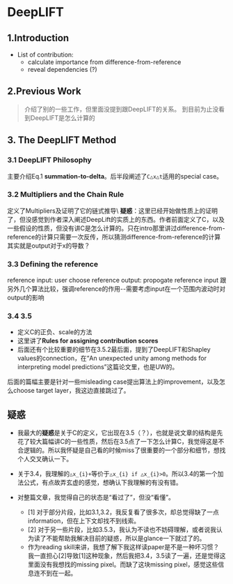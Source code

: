 
# DeepLIFT

## 1.Introduction
- List of contribution:
    + calculate importance from difference-from-reference
    + reveal dependencies (?)

## 2.Previous Work
> 介绍了别的一些工作，但里面没提到跟DeepLIFT的关系。
> 到目前为止没看到DeepLIFT是怎么计算的


## 3. The DeepLIFT Method
### 3.1 DeepLIFT Philosophy
主要介绍Eq.1 **summation-to-delta**。后半段阐述了`C△x△t`适用的special case。

### 3.2 Multipliers and the Chain Rule
定义了Multipliers及证明了它的链式推导\\
**疑惑**：这里已经开始做性质上的证明了，但没感觉到作者深入阐述DeepLift的实质上的东西。作者前面定义了C，以及一些假设的性质，但没有讲C是怎么计算的。只在intro那里讲过difference-from-reference的计算只需要一次反传，所以猜测difference-from-reference的计算其实就是output对于x的导数？ 

### 3.3 Defining the reference
reference input: user choose
reference output: propogate reference input
跟另外几个算法比较，强调reference的作用--需要考虑input在一个范围内波动时对output的影响

### 3.4 3.5 
- 定义C的正负、scale的方法
- 这里讲了**Rules for assigning contribution scores**
- 后面还有个比较重要的细节在3.5.2最后面，提到了DeepLIFT和Shapley values的connection，在“An unexpected unity among methods for interpreting model predictions”这篇论文里，也是UW的。

后面的篇幅主要是针对一些misleading case提出算法上的improvement，以及怎么choose target layer，我这边直接跳过了。


## 疑惑
- 我最大的**疑惑**是关于C的定义，它出现在3.5（？），也就是说文章的结构是先花了较大篇幅讲C的一些性质，然后在3.5点了一下怎么计算C，我觉得这是不合逻辑的。所以我怀疑是自己看的时候miss了很重要的一个部分和细节，想找个人交叉确认一下。

- 关于3.4，我理解的`△x_{i}+`等价于`△x_{i} if △x_{i}>0`。所以3.4的第一个加法公式，有点故弄玄虚的感觉，想确认下我理解的有没有错。

- 对整篇文章，我觉得自己的状态是“看过了”，但没“看懂”。
    + [1] 对于部分片段，比如3.1,3.2，我反复看了很多次，却总觉得缺了一点information，但在上下文却找不到线索。
    + [2] 对于另一些片段，比如3.5.3，我认为不读也不妨碍理解，或者说我认为读了不能帮助我解决目前的疑惑，所以是glance一下就过了的。
    + 作为reading skill来讲，我想了解下我这样读paper是不是一种坏习惯？ 我一直担心[2]导致[1]这种现象，然后我把3.4，3.5读了一遍，还是觉得这里面没有我想找的missing pixel。而缺了这块missing pixel，感觉这些信息连不到在一起。

